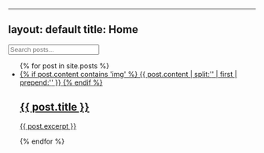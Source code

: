 
---
layout: default
title: Home
---

<input type="text" id="searchInput" placeholder="Search posts..." onkeyup="filterPosts()">

<ul id="postList">
  {% for post in site.posts %}
    <li class="post-preview">
      <a href="{{ post.url }}">
        {% if post.content contains 'img' %}
          {{ post.content | split:'<img' | last | split:'>' | first | prepend:'<img' | append:'>' }}
        {% endif %}
        <h2>{{ post.title }}</h2>
        <p>{{ post.excerpt }}</p>
      </a>
    </li>
  {% endfor %}
</ul>

<script src="search.js"></script>
